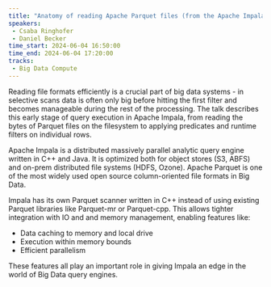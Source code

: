 ```yaml
---
title: "Anatomy of reading Apache Parquet files (from the Apache Impala perspective)"
speakers:
 - Csaba Ringhofer
 - Daniel Becker
time_start: 2024-06-04 16:50:00
time_end: 2024-06-04 17:20:00
tracks:
 - Big Data Compute
---
```


Reading file formats efficiently is a crucial part of big data systems - in selective scans data is often only big before hitting the first filter and becomes manageable during the rest of the processing. The talk describes this early stage of query execution in Apache Impala, from reading the bytes of Parquet files on the filesystem to applying predicates and runtime filters on individual rows.

Apache Impala is a distributed massively parallel analytic query engine written in C++ and Java. It is optimized both for object stores (S3, ABFS) and on-prem distributed file systems (HDFS, Ozone). Apache Parquet is one of the most widely used open source column-oriented file formats in Big Data.

Impala has its own Parquet scanner written in C++ instead of using existing Parquet libraries like Parquet-mr or Parquet-cpp. This allows tighter integration with IO and and memory management, enabling features like:
- Data caching to memory and local drive
- Execution within memory bounds
- Efficient parallelism

These features all play an important role in giving Impala an edge in the world of Big Data query engines.